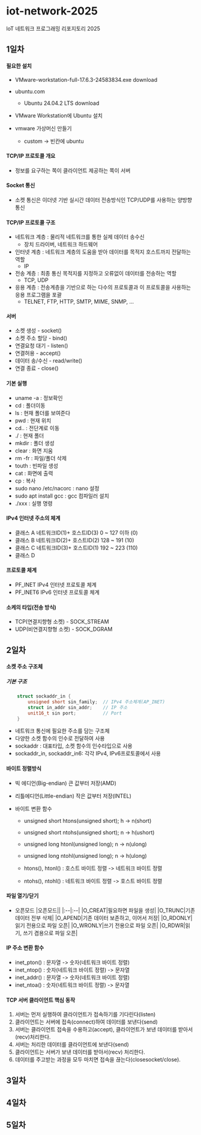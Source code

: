 # iot-network-2025
loT  네트워크 프로그래밍 리포지토리 2025

## 1일차

#### 필요한 설치
- VMware-workstation-full-17.6.3-24583834.exe download
- ubuntu.com 
    - Ubuntu 24.04.2 LTS download
- VMware Workstation에 Ubuntu 설치

- vmware 가상머신 만들기
    - custom -> 빈칸에 ubuntu
    
#### TCP/IP 프로토콜 개요 
- 정보를 요구하는 쪽이 클라이언트 제공하는 쪽이 서버

#### Socket 통신
- 소켓 통신은 이더넷 기반 실시간 데이터 전송방식인 TCP/UDP를 사용하는 양방향 통신

#### TCP/IP 프로토콜 구조
- 네트워크 계층 : 물리적 네트워크를 통한 실제 데이터 송수신 
    - 장치 드라이버, 네트워크 하드웨어
- 인터넷 계층 : 네트워크 계층의 도움을 받아 데이터를 목적지 호스트까지 전달하는 역할
    - IP
- 전송 계층 : 최종 통신 목적지를 지정하고 오류없이 데이터를 전송하는 역할
    - TCP, UDP
- 응용 계층 : 전송계층을 기반으로 하는 다수의 프로토콜과 이 프로토콜을 사용하는 응용 프로그램을 포괄
    - TELNET, FTP, HTTP, SMTP, MIME, SNMP, ...


#### 서버
- 소켓 생성 - socket()
- 소켓 주소 할당 - bind()
- 연결요청 대기 - listen()
- 연결허용 - accept()
- 데이터 송/수신 - read/write()
- 연결 종료 - close()

#### 기본 실행
- uname -a : 정보확인
- cd : 폴더이동
- ls : 현재 폴더를 보여준다
- pwd : 현재 위치
- cd.. : 전단계로 이동
- ./ : 현재 폴더
- mkdir : 폴더 생성
- clear : 화면 지움
- rm -fr : 파일/폴더 삭제
- touth : 빈파일 생성
- cat : 화면에 출력 
- cp : 복사
- sudo nano /etc/nacorc : nano 설정
- sudo apt install gcc : gcc 컴파일러 설치
- ./xxx : 실행 명령

#### IPv4 인터넷 주소의 체계
- 클래스 A  네트워크ID(1)+ 호스트ID(3)  0 ~ 127 이하 (0)
- 클래스 B  네트워크ID(2)+ 호스트ID(2)  128 ~ 191 (10)
- 클래스 C  네트워크ID(3)+ 호스트ID(1)  192 ~ 223 (110)
- 클래스 D  

#### 프로토콜 체계
- PF_INET   IPv4 인터넷 프로토콜 체계
- PF_INET6  IPv6 인터넷 프로토콜 체계

#### 소케의 타입(전송 방식)
- TCP(연결지향형 소켓) - SOCK_STREAM
- UDP(비연결지향형 소켓) - SOCK_DGRAM

## 2일차

#### 소켓 주소 구조체

##### 기본 구조
```c++
    struct sockaddr_in {
        unsigned short sin_family;  // IPv4 주소체계(AP_INET)
        struct in_addr sin_addr;    // IP 주소
        unit16_t sin port;          // Port
    }
```

- 네트워크 통신에 필요한 주소를 담는 구조체
- 다양한 소켓 함수의 인수로 전달하여 사용
- sockaddr : 대표타입, 소켓 함수의 인수타입으로 사용
- sockaddr_in, sockaddr_in6: 각각 IPv4, IPv6프로토콜에서 사용

#### 바이트 정렬방식
- 빅 에디언(Big-endian)     큰 값부터 저장(AMD)
- 리틀에디언(Little-endian) 작은 값부터 저장(INTEL)

- 바이트 변환 함수
    - unsigned short htons(unsigned short);     h -> n(short)
    - unsigned short ntohs(unsigned short);     n -> h(ushort)
    - unsigned long htonl(unsigned long);       n -> n(ulong)
    - unsigned long ntohl(unsigned long);       n -> h(ulong)

    - htons(), htonl() : 호스트 바이트 정렬 -> 네트워크 바이트 정렬
    - ntohs(), ntohl() : 네트워크 바이트 정렬 -> 호스트 바이트 정렬

#### 파일 열기/닫기

- 오픈모드
    |오픈모드||
    |:--|:--|
    |O_CREAT|필요하면 파일을 생성|
    |O_TRUNC|기존 데이터 전부 삭제|
    |O_APEND|기존 데이터 보존하고, 이어서 저장|
    |O_RDONLY|읽기 전용으로 파일 오픈|
    |O_WRONLY|쓰기 전용으로 파일 오픈|
    |O_RDWR|읽기, 쓰기 겸용으로 파일 오픈|

#### IP 주소 변환 함수
- inet_pton() : 문자열 -> 숫자(네트워크 바이트 정렬)
- inet_ntop() : 숫자(네트워크 바이트 정렬) -> 문자열
- inet_addr() : 문자열 -> 숫자(네트워크 바이트 정렬)
- inet_ntoa() : 숫자(네트워크 바이트 정렬) -> 문자열

#### TCP 서버 클라이언트 핵심 동작
1. 서버는 먼저 실행하여 클라이언트가 접속하기를 기다린다(listen)
2. 클라이언트는 서버에 접속(connect)하여 데이터를 보낸다(send)
3. 서버는 클라이언트 접속을 수용하고(accept), 클라이언트가 보낸 데이터를 받아서(recv)처리한다.
4. 서버는 처리한 데이터를 클라이언트에 보낸다(send)
5. 클라이언트는 서버가 보낸 데이터를 받아서(recv) 처리한다.
6. 데이터를 주고받는 과정을 모두 마치면 접속을 끊는다(closesocket/close).


## 3일차

## 4일차

## 5일차